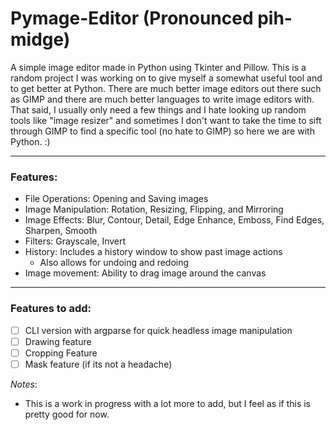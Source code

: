 # Pymage-Editor (Pronounced pih-midge)

A simple image editor made in Python using Tkinter and Pillow. This is a random project I was working on to give myself a somewhat useful tool and to get better at Python. There are much better image editors out there such as GIMP and there are much better languages to write image editors with. That said, I usually only need a few things and I hate looking up random tools like "image resizer" and sometimes I don't want to take the time to sift through GIMP to find a specific tool (no hate to GIMP) so here we are with Python. :)

---

### Features:
- File Operations: Opening and Saving images
- Image Manipulation: Rotation, Resizing, Flipping, and Mirroring
- Image Effects: Blur, Contour, Detail, Edge Enhance, Emboss, Find Edges, Sharpen, Smooth
- Filters: Grayscale, Invert
- History: Includes a history window to show past image actions
    - Also allows for undoing and redoing
- Image movement: Ability to drag image around the canvas

---

### Features to add:
- [ ] CLI version with argparse for quick headless image manipulation
- [ ] Drawing feature
- [ ] Cropping Feature
- [ ] Mask feature (if its not a headache)

*Notes*:
- This is a work in progress with a lot more to add, but I feel as if this is pretty good for now.
